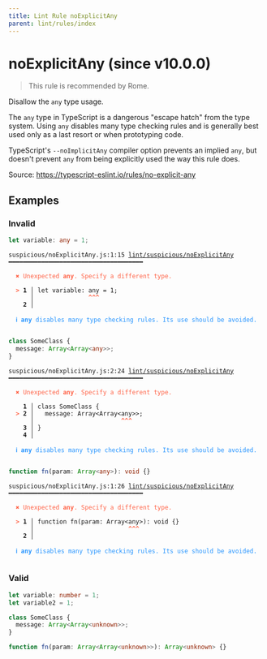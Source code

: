 ```yaml
---
title: Lint Rule noExplicitAny
parent: lint/rules/index
---
```


# noExplicitAny (since v10.0.0)

> This rule is recommended by Rome.

Disallow the `any` type usage.

The `any` type in TypeScript is a dangerous "escape hatch" from the type system.
Using `any` disables many type checking rules and is generally best used only as a last resort or when prototyping code.

TypeScript's `--noImplicitAny` compiler option prevents an implied `any`,
but doesn't prevent `any` from being explicitly used the way this rule does.

Source: https://typescript-eslint.io/rules/no-explicit-any

## Examples

### Invalid

```ts
let variable: any = 1;
```

<pre class="language-text"><code class="language-text">suspicious/noExplicitAny.js:1:15 <a href="https://docs.rome.tools/lint/rules/noExplicitAny">lint/suspicious/noExplicitAny</a> ━━━━━━━━━━━━━━━━━━━━━━━━━━━━━━━━━━━━━

<strong><span style="color: Tomato;">  </span></strong><strong><span style="color: Tomato;">✖</span></strong> <span style="color: Tomato;">Unexpected </span><span style="color: Tomato;"><strong>any</strong></span><span style="color: Tomato;">. Specify a different type.</span>
  
<strong><span style="color: Tomato;">  </span></strong><strong><span style="color: Tomato;">&gt;</span></strong> <strong>1 │ </strong>let variable: any = 1;
   <strong>   │ </strong>              <strong><span style="color: Tomato;">^</span></strong><strong><span style="color: Tomato;">^</span></strong><strong><span style="color: Tomato;">^</span></strong>
    <strong>2 │ </strong>
  
<strong><span style="color: rgb(38, 148, 255);">  </span></strong><strong><span style="color: rgb(38, 148, 255);">ℹ</span></strong> <span style="color: rgb(38, 148, 255);"><strong>any</strong></span><span style="color: rgb(38, 148, 255);"> disables many type checking rules. Its use should be avoided.</span>
  
</code></pre>

```ts
class SomeClass {
  message: Array<Array<any>>;
}
```

<pre class="language-text"><code class="language-text">suspicious/noExplicitAny.js:2:24 <a href="https://docs.rome.tools/lint/rules/noExplicitAny">lint/suspicious/noExplicitAny</a> ━━━━━━━━━━━━━━━━━━━━━━━━━━━━━━━━━━━━━

<strong><span style="color: Tomato;">  </span></strong><strong><span style="color: Tomato;">✖</span></strong> <span style="color: Tomato;">Unexpected </span><span style="color: Tomato;"><strong>any</strong></span><span style="color: Tomato;">. Specify a different type.</span>
  
    <strong>1 │ </strong>class SomeClass {
<strong><span style="color: Tomato;">  </span></strong><strong><span style="color: Tomato;">&gt;</span></strong> <strong>2 │ </strong>  message: Array&lt;Array&lt;any&gt;&gt;;
   <strong>   │ </strong>                       <strong><span style="color: Tomato;">^</span></strong><strong><span style="color: Tomato;">^</span></strong><strong><span style="color: Tomato;">^</span></strong>
    <strong>3 │ </strong>}
    <strong>4 │ </strong>
  
<strong><span style="color: rgb(38, 148, 255);">  </span></strong><strong><span style="color: rgb(38, 148, 255);">ℹ</span></strong> <span style="color: rgb(38, 148, 255);"><strong>any</strong></span><span style="color: rgb(38, 148, 255);"> disables many type checking rules. Its use should be avoided.</span>
  
</code></pre>

```ts
function fn(param: Array<any>): void {}
```

<pre class="language-text"><code class="language-text">suspicious/noExplicitAny.js:1:26 <a href="https://docs.rome.tools/lint/rules/noExplicitAny">lint/suspicious/noExplicitAny</a> ━━━━━━━━━━━━━━━━━━━━━━━━━━━━━━━━━━━━━

<strong><span style="color: Tomato;">  </span></strong><strong><span style="color: Tomato;">✖</span></strong> <span style="color: Tomato;">Unexpected </span><span style="color: Tomato;"><strong>any</strong></span><span style="color: Tomato;">. Specify a different type.</span>
  
<strong><span style="color: Tomato;">  </span></strong><strong><span style="color: Tomato;">&gt;</span></strong> <strong>1 │ </strong>function fn(param: Array&lt;any&gt;): void {}
   <strong>   │ </strong>                         <strong><span style="color: Tomato;">^</span></strong><strong><span style="color: Tomato;">^</span></strong><strong><span style="color: Tomato;">^</span></strong>
    <strong>2 │ </strong>
  
<strong><span style="color: rgb(38, 148, 255);">  </span></strong><strong><span style="color: rgb(38, 148, 255);">ℹ</span></strong> <span style="color: rgb(38, 148, 255);"><strong>any</strong></span><span style="color: rgb(38, 148, 255);"> disables many type checking rules. Its use should be avoided.</span>
  
</code></pre>

### Valid

```ts
let variable: number = 1;
let variable2 = 1;
```

```ts
class SomeClass {
  message: Array<Array<unknown>>;
}
```

```ts
function fn(param: Array<Array<unknown>>): Array<unknown> {}
```

```
```

